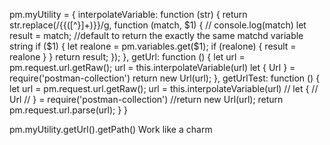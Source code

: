 pm.myUtility = {
    interpolateVariable: function (str) {
        return str.replace(/\{\{([^}]+)\}\}/g, function (match, $1) {
            // console.log(match)
            let result = match; //default to return the exactly the same matchd variable string
            if ($1) {
                let realone = pm.variables.get($1);
                if (realone) {
                    result = realone
                }
            }
            return result;
        });
    },
    getUrl: function () {
        let url = pm.request.url.getRaw();
        url = this.interpolateVariable(url)
        let {
            Url
        } = require('postman-collection')
        return new Url(url);
    },
    getUrlTest: function () {
        let url = pm.request.url.getRaw();
        url = this.interpolateVariable(url)
        // let {
        //     Url
        // } = require('postman-collection')
        //return new Url(url);
        return pm.request.url.parse(url);
    }
}

pm.myUtility.getUrl().getPath() Work like a charm
